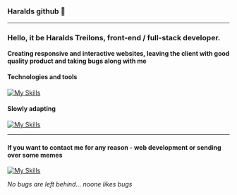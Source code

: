 ### Haralds github 👋

---

<h3>Hello, it be Haralds Treilons, front-end / full-stack developer.</h3>
<b>Creating responsive and interactive websites, leaving the client with good quality product and taking bugs along with me</b>
<h4>Technologies and tools</h4>

[![My Skills](https://skills.thijs.gg/icons?i=react,vue,redux,js,ts,html,scss,figma,bootstrap,nodejs,express,mongodb)](https://skills.thijs.gg)

<h4>Slowly adapting</h4>

[![My Skills](https://skills.thijs.gg/icons?i=angular,docker,native)](https://skills.thijs.gg)

---

<h4>If you want to contact me for any reason - web development or sending over some memes</h4>

[![My Skills](https://skills.thijs.gg/icons?i=linkedin)](https://www.linkedin.com/in/htreilons/) 
<br />
 
 <i>No bugs are left behind... noone likes bugs </i>

